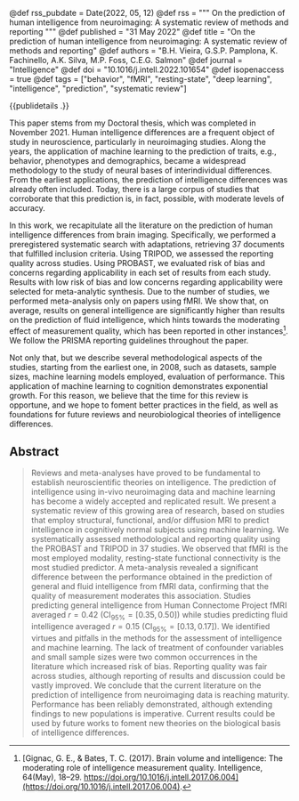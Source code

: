 @def rss_pubdate = Date(2022, 05, 12)
@def rss = """ On the prediction of human intelligence from neuroimaging: A systematic review of methods and reporting """
@def published = "31 May 2022"
@def title = "On the prediction of human intelligence from neuroimaging: A systematic review of methods and reporting"
@def authors = "B.H. Vieira, G.S.P. Pamplona, K. Fachinello, A.K. Silva, M.P. Foss, C.E.G. Salmon"
@def journal = "Intelligence"
@def doi = "10.1016/j.intell.2022.101654"
@def isopenaccess = true
@def tags = ["behavior", "fMRI", "resting-state", "deep learning", "intelligence", "prediction", "systematic review"]


{{publidetails .}}

This paper stems from my Doctoral thesis, which was completed in November 2021.
Human intelligence differences are a frequent object of study in neuroscience, particularly in neuroimaging studies.
Along the years, the application of machine learning to the prediction of traits, e.g., behavior, phenotypes and demographics, became a widespread methodology to the study of neural bases of interindividual differences.
From the earliest applications, the prediction of intelligence differences was already often included.
Today, there is a large corpus of studies that corroborate that this prediction is, in fact, possible, with moderate levels of accuracy.

In this work, we recapitulate all the literature on the prediction of human intelligence differences from brain imaging.
Specifically, we performed a preregistered systematic search with adaptations, retrieving 37 documents that fulfilled inclusion criteria.
Using TRIPOD, we assessed the reporting quality across studies.
Using PROBAST, we evaluated risk of bias and concerns regarding applicability in each set of results from each study.
Results with low risk of bias and low concerns regarding applicability were selected for meta-analytic synthesis.
Due to the number of studies, we performed meta-analysis only on papers using fMRI.
We show that, on average, results on general intelligence are significantly higher than results on the prediction of fluid intelligence, which hints towards the moderating effect of measurement quality, which has been reported in other instances[^1].
We follow the PRISMA reporting guidelines throughout the paper.

Not only that, but we describe several methodological aspects of the studies, starting from the earliest one, in 2008, such as datasets, sample sizes, machine learning models employed, evaluation of performance.
This application of machine learning to cognition demonstrates exponential growth.
For this reason, we believe that the time for this review is opportune, and we hope to foment better practices in the field, as well as foundations for future reviews and neurobiological theories of intelligence differences.


## Abstract
> Reviews and meta-analyses have proved to be fundamental to establish neuroscientific theories on intelligence.
> The prediction of intelligence using in-vivo neuroimaging data and machine learning has become a widely accepted and replicated result.
> We present a systematic review of this growing area of research, based on studies that employ structural, functional, and/or diffusion MRI to predict intelligence in cognitively normal subjects using machine learning.
> We systematically assessed methodological and reporting quality using the PROBAST and TRIPOD in 37 studies.
> We observed that fMRI is the most employed modality, resting-state functional connectivity is the most studied predictor.
> A meta-analysis revealed a significant difference between the performance obtained in the prediction of general and fluid intelligence from fMRI data, confirming that the quality of measurement moderates this association.
> Studies predicting general intelligence from Human Connectome Project fMRI averaged $r = 0.42 \ (\text{CI}_\text{95\%} = [0.35, 0.50])$ while studies predicting fluid intelligence averaged $r = 0.15 \ (\text{CI}_\text{95\%} = [0.13, 0.17])$.
> We identified virtues and pitfalls in the methods for the assessment of intelligence and machine learning.
> The lack of treatment of confounder variables and small sample sizes were two common occurrences in the literature which increased risk of bias.
> Reporting quality was fair across studies, although reporting of results and discussion could be vastly improved.
> We conclude that the current literature on the prediction of intelligence from neuroimaging data is reaching maturity.
> Performance has been reliably demonstrated, although extending findings to new populations is imperative.
> Current results could be used by future works to foment new theories on the biological basis of intelligence differences.

[^1]: [Gignac, G. E., & Bates, T. C. (2017). Brain volume and intelligence: The moderating role of intelligence measurement quality. Intelligence, 64(May), 18–29. https://doi.org/10.1016/j.intell.2017.06.004](https://doi.org/10.1016/j.intell.2017.06.004).